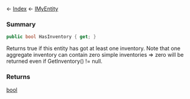 ← [Index](Api-Index) ← [IMyEntity](VRage.Game.ModAPI.Ingame.IMyEntity)

### Summary

```csharp
public bool HasInventory { get; }
```

Returns true if this entity has got at least one inventory. Note that one aggregate inventory can contain zero simple inventories => zero will be returned even if GetInventory() != null.

### Returns

[bool](System.Boolean)

